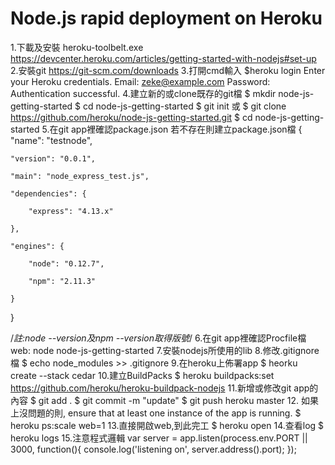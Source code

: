 Node.js rapid deployment on Heroku
=================================
1.下載及安裝 heroku-toolbelt.exe
https://devcenter.heroku.com/articles/getting-started-with-nodejs#set-up
2.安裝git
https://git-scm.com/downloads
3.打開cmd輸入
$heroku login
Enter your Heroku credentials.
Email: zeke@example.com
Password:
Authentication successful.
4.建立新的或clone既存的git檔
$ mkdir node-js-getting-started
$ cd node-js-getting-started
$ git init
或
$ git clone https://github.com/heroku/node-js-getting-started.git
$ cd node-js-getting-started
5.在git app裡確認package.json
若不存在則建立package.json檔
{
  "name": "testnode",
  
    "version": "0.0.1",
  
    "main": "node_express_test.js",
  
    "dependencies": {
    
        "express": "4.13.x"
  
    },
  
    "engines": {
    
        "node": "0.12.7",
    
        "npm": "2.11.3"
  
    }

}

/*註:node --version及npm --version取得版號*/
6.在git app裡確認Procfile檔
web: node node-js-getting-started
7.安裝nodejs所使用的lib
8.修改.gitignore檔
$ echo node_modules >> .gitignore
9.在heroku上佈署app
$ heorku create --stack cedar
10.建立BuildPacks
$ heroku buildpacks:set https://github.com/heroku/heroku-buildpack-nodejs
11.新增或修改git app的內容
$ git add .
$ git commit -m "update"
$ git push heroku master
12. 如果上沒問題的則, ensure that at least one instance of the app is running.
$ heroku ps:scale web=1
13.直接開啟web,到此完工
$ heroku open
14.查看log
$ heroku logs
15.注意程式邏輯
var server = app.listen(process.env.PORT || 3000, function(){
  console.log('listening on', server.address().port);
});

